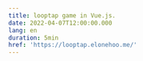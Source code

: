 ```yaml
---
title: looptap game in Vue.js.
date: 2022-04-07T12:00:00.000
lang: en
duration: 5min
href: 'https://looptap.elonehoo.me/'
---
```



